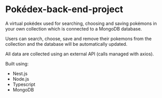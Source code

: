 # Pokédex-back-end-project

A virtual pokédex used for searching, choosing and saving pokémons in your own collection which is connected to a MongoDB database.

Users can search, choose, save and remove their pokemons from the collection and the database will be automatically updated.

All data are collected using an external API (calls managed with axios).

Built using:

- Nest.js
- Node.js
- Typescript
- MongoDB
